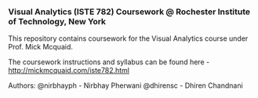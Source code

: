 ### Visual Analytics (ISTE 782) Coursework @ Rochester Institute of Technology, New York

This repository contains coursework for the Visual Analytics course under Prof. Mick Mcquaid. 

The coursework instructions and syllabus can be found here - http://mickmcquaid.com/iste782.html

Authors: 
@nirbhayph - Nirbhay Pherwani
@dhirensc - Dhiren Chandnani
